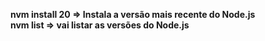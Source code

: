 <strong>nvm install 20<strong> => Instala a versão mais recente do Node.js</br>
<strong>nvm list</strong> => vai listar as versões do Node.js